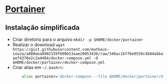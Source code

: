 # [Portainer](https://github.com/portainer/portainer) 
## Instalação simplificada
- Criar diretório para o arquivo ```mkdir -p $HOME/docker/portainer```
- Realizar o download ```wget https://gist.githubusercontent.com/matheus-souza/a888eea8902159f690b53aae2005343b/raw/346ac1bff8e9559c4b84abbaaef4378e2c2a4484/docker-compose.yml -O $HOME/docker/portainer/docker-compose.yml```
- Criar alias em ```~/.bashrc```:
    ```bash
        alias portainer='docker-compose --file $HOME/docker/portainer/docker-compose.yml up -d'
    ```